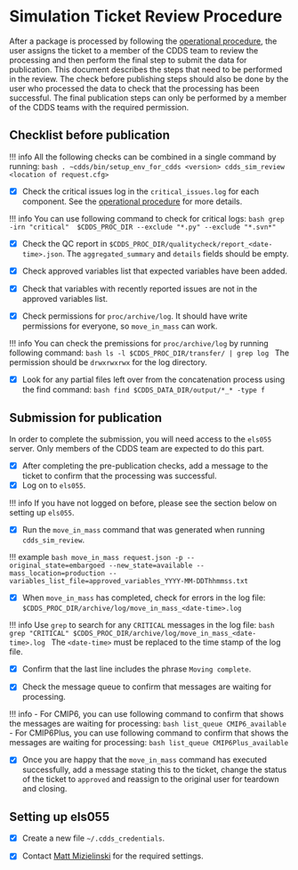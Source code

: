 # Simulation Ticket Review Procedure

After a package is processed by following the [operational procedure](../operational_procedure/cmip6.md), the user assigns 
the ticket to a member of the CDDS team to review the processing and then perform the final step to submit the data for 
publication. This document describes the steps that need to be performed in the review. The check before publishing steps 
should also be done by the user who processed the data to check that the processing has been successful. The final publication 
steps can only be performed by a member of the CDDS teams with the required permission.

## Checklist before publication

!!! info
      All the following checks can be combined in a single command by running:
      ```bash
      . ~cdds/bin/setup_env_for_cdds <version>
      cdds_sim_review <location of request.cfg>
      ```

- [x] Check the critical issues log in the `critical_issues.log` for each component. 
      See the [operational procedure](../operational_procedure/cmip6.md) for more details.

!!! info
    You can use following command to check for critical logs:
    ```bash
    grep -irn "critical"  $CDDS_PROC_DIR --exclude "*.py" --exclude "*.svn*"
    ```

- [x] Check the QC report in `$CDDS_PROC_DIR/qualitycheck/report_<date-time>.json`.  The `aggregated_summary` and `details` 
      fields should be empty.

- [x] Check approved variables list that expected variables have been added.

- [x] Check that variables with recently reported issues are not in the approved variables list.

- [x] Check permissions for `proc/archive/log`. It should have write permissions for everyone, so `move_in_mass` can work.

!!! info
    You can check the premissions for `proc/archive/log` by running following command:
    ```bash
    ls -l $CDDS_PROC_DIR/transfer/ | grep log
    ```
    The permission should be `drwxrwxrwx` for the log directory.

- [x] Look for any partial files left over from the concatenation process using the find command:
      ```bash
      find $CDDS_DATA_DIR/output/*_* -type f
      ```

## Submission for publication

In order to complete the submission, you will need access to the `els055` server. Only members of the CDDS team are 
expected to do this part.

- [x] After completing the pre-publication checks, add a message to the ticket to confirm that the processing was successful.
- [x] Log on to `els055`.

!!! info
       If you have not logged on before, please see the section below on setting up `els055`.

- [x] Run the `move_in_mass` command that was generated when running `cdds_sim_review`.

!!! example
    ```bash
    move_in_mass request.json -p --original_state=embargoed --new_state=available --mass_location=production --variables_list_file=approved_variables_YYYY-MM-DDThhmmss.txt
    ```

- [x] When `move_in_mass` has completed, check for errors in the log file: `$CDDS_PROC_DIR/archive/log/move_in_mass_<date-time>.log`

!!! info
    Use `grep` to search for any `CRITICAL` messages in the log file:
    ```bash
    grep "CRITICAL" $CDDS_PROC_DIR/archive/log/move_in_mass_<date-time>.log
    ```
    The `<date-time>` must be replaced to the time stamp of the log file.

- [x] Confirm that the last line includes the phrase `Moving complete`.

- [x] Check the message queue to confirm that messages are waiting for processing.

!!! info
    - For CMIP6, you can use following command to confirm that shows the messages are waiting for processing:
      ```bash
      list_queue CMIP6_available
      ```
    - For CMIP6Plus, you can use following command to confirm that shows the messages are waiting for processing:
      ```bash
      list_queue CMIP6Plus_available
      ```

- [x] Once you are happy that the `move_in_mass` command has executed successfully, add a message stating this to the 
      ticket, change the status of the ticket to `approved` and reassign to the original user for teardown and closing.

## Setting up els055

- [x] Create a new file `~/.cdds_credentials`.

- [x] Contact [Matt Mizielinski](mailto:matt.mizielinski@metoffice.gov.uk) for the required settings.
